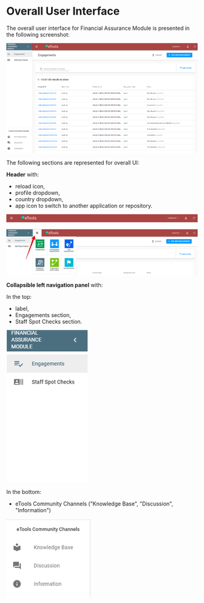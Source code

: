 # Overall User Interface

The overall user interface for Financial Assurance Module is presented in the following screenshot:

![Overall user interface](../.gitbook/assets/22%20%281%29.png)

The following sections are represented for overall UI:

**Header** with:

* reload icon,
* profile dropdown,
* country dropdown,
* app icon to switch to another application or repository.

![Header](../.gitbook/assets/23.png)

![Switch to other applications](../.gitbook/assets/118.png)

**Сollapsible left navigation panel** with:

In the top:

* label,
* Engagements section,
* Staff Spot Checks section.

![Top of the left navigation panel](../.gitbook/assets/4.png)

In the bottom:

* eTools Community Channels \("Knowledge Base", "Discussion", "Information"\)

![Bottom of the left navigation panel](../.gitbook/assets/24%20%281%29.png)

 

